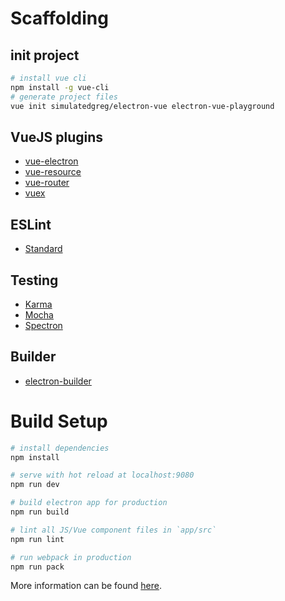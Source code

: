 # Scaffolding

## init project
```sh
# install vue cli
npm install -g vue-cli
# generate project files
vue init simulatedgreg/electron-vue electron-vue-playground
```

## VueJS plugins
- [vue-electron](https://github.com/SimulatedGREG/vue-electron)
- [vue-resource](https://github.com/pagekit/vue-resource)
- [vue-router](https://github.com/vuejs/vue-router)
- [vuex](https://github.com/vuejs/vuex)

## ESLint
- [Standard](https://github.com/feross/standard) 

## Testing
- [Karma](https://github.com/karma-runner/karma)
- [Mocha](https://github.com/mochajs/mocha)
- [Spectron](https://github.com/electron/spectron)

## Builder
- [electron-builder](https://github.com/electron-userland/electron-builder)

# Build Setup

```sh
# install dependencies
npm install

# serve with hot reload at localhost:9080
npm run dev

# build electron app for production
npm run build

# lint all JS/Vue component files in `app/src`
npm run lint

# run webpack in production
npm run pack
```
More information can be found [here](https://simulatedgreg.gitbooks.io/electron-vue/content/en/npm_scripts.html).